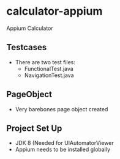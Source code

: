 # calculator-appium
Appium Calculator


## Testcases
- There are two test files:
    - FunctionalTest.java
    - NavigationTest.java
    
## PageObject
- Very barebones page object created


## Project Set Up
- JDK 8 (Needed for UIAutomatorViewer
- Appium needs to be installed globally
